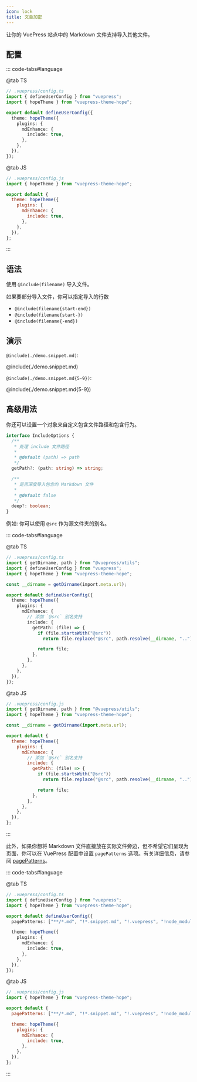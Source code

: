 ```yaml
---
icon: lock
title: 文章加密
---
```



让你的 VuePress 站点中的 Markdown 文件支持导入其他文件。

<!-- more -->

## 配置

:::  code-tabs#language

@tab TS

```ts {8-10}
// .vuepress/config.ts
import { defineUserConfig } from "vuepress";
import { hopeTheme } from "vuepress-theme-hope";

export default defineUserConfig({
  theme: hopeTheme({
    plugins: {
      mdEnhance: {
        include: true,
      },
    },
  }),
});
```

@tab JS

```js {7-9}
// .vuepress/config.js
import { hopeTheme } from "vuepress-theme-hope";

export default {
  theme: hopeTheme({
    plugins: {
      mdEnhance: {
        include: true,
      },
    },
  }),
};
```

:::

## 语法

使用 `@include(filename)` 导入文件。

如果要部分导入文件，你可以指定导入的行数

- `@include(filename{start-end})`
- `@include(filename{start-})`
- `@include(filename{-end})`

## 演示

`@include(./demo.snippet.md)`:

@include(./demo.snippet.md)

`@include(./demo.snippet.md{5-9})`:

@include(./demo.snippet.md{5-9})

## 高级用法

你还可以设置一个对象来自定义包含文件路径和包含行为。

```ts
interface IncludeOptions {
  /**
   * 处理 include 文件路径
   *
   * @default (path) => path
   */
  getPath?: (path: string) => string;

  /**
   * 是否深度导入包含的 Markdown 文件
   *
   * @default false
   */
  deep?: boolean;
}
```

例如: 你可以使用 `@src` 作为源文件夹的别名。

::: code-tabs#language

@tab TS

```ts {13-20}
// .vuepress/config.ts
import { getDirname, path } from "@vuepress/utils";
import { defineUserConfig } from "vuepress";
import { hopeTheme } from "vuepress-theme-hope";

const __dirname = getDirname(import.meta.url);

export default defineUserConfig({
  theme: hopeTheme({
    plugins: {
      mdEnhance: {
        // 添加 `@src` 别名支持
        include: {
          getPath: (file) => {
            if (file.startsWith("@src"))
              return file.replace("@src", path.resolve(__dirname, ".."));

            return file;
          },
        },
      },
    },
  }),
});
```

@tab JS

```js {12-19}
// .vuepress/config.js
import { getDirname, path } from "@vuepress/utils";
import { hopeTheme } from "vuepress-theme-hope";

const __dirname = getDirname(import.meta.url);

export default {
  theme: hopeTheme({
    plugins: {
      mdEnhance: {
        // 添加 `@src` 别名支持
        include: {
          getPath: (file) => {
            if (file.startsWith("@src"))
              return file.replace("@src", path.resolve(__dirname, ".."));

            return file;
          },
        },
      },
    },
  }),
};
```

:::

此外，如果你想将 Markdown 文件直接放在实际文件旁边，但不希望它们呈现为页面，你可以在 VuePress 配置中设置 `pagePatterns` 选项。有关详细信息，请参阅 [pagePatterns](https://v2.vuepress.vuejs.org/zh/reference/config.html#pagepatterns)。

::: code-tabs#language

@tab TS

```ts {6}
// .vuepress/config.ts
import { defineUserConfig } from "vuepress";
import { hopeTheme } from "vuepress-theme-hope";

export default defineUserConfig({
  pagePatterns: ["**/*.md", "!*.snippet.md", "!.vuepress", "!node_modules"],

  theme: hopeTheme({
    plugins: {
      mdEnhance: {
        include: true,
      },
    },
  }),
});
```

@tab JS

```js {5}
// .vuepress/config.js
import { hopeTheme } from "vuepress-theme-hope";

export default {
  pagePatterns: ["**/*.md", "!*.snippet.md", "!.vuepress", "!node_modules"],

  theme: hopeTheme({
    plugins: {
      mdEnhance: {
        include: true,
      },
    },
  }),
};
```

:::
